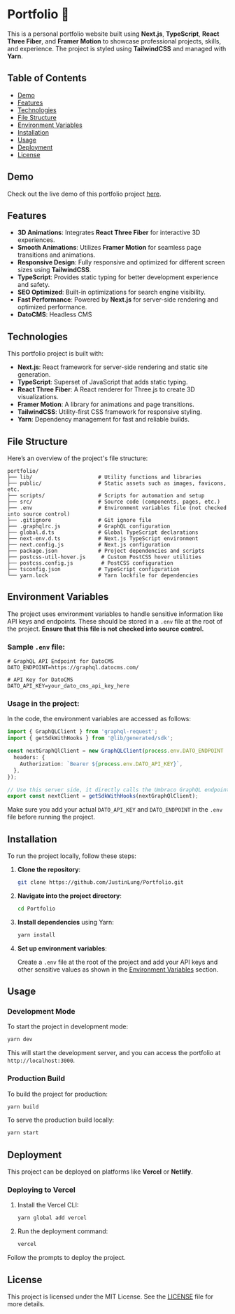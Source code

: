 # Portfolio 🚀

This is a personal portfolio website built using **Next.js**, **TypeScript**, **React Three Fiber**, and **Framer Motion** to showcase professional projects, skills, and experience. The project is styled using **TailwindCSS** and managed with **Yarn**.

## Table of Contents

- [Demo](#demo)
- [Features](#features)
- [Technologies](#technologies)
- [File Structure](#file-structure)
- [Environment Variables](#environment-variables)
- [Installation](#installation)
- [Usage](#usage)
- [Deployment](#deployment)
- [License](#license)

## Demo

Check out the live demo of this portfolio project [here](https://justinlung.com/).

## Features

- **3D Animations**: Integrates **React Three Fiber** for interactive 3D experiences.
- **Smooth Animations**: Utilizes **Framer Motion** for seamless page transitions and animations.
- **Responsive Design**: Fully responsive and optimized for different screen sizes using **TailwindCSS**.
- **TypeScript**: Provides static typing for better development experience and safety.
- **SEO Optimized**: Built-in optimizations for search engine visibility.
- **Fast Performance**: Powered by **Next.js** for server-side rendering and optimized performance.
- **DatoCMS**: Headless CMS 

## Technologies

This portfolio project is built with:

- **Next.js**: React framework for server-side rendering and static site generation.
- **TypeScript**: Superset of JavaScript that adds static typing.
- **React Three Fiber**: A React renderer for Three.js to create 3D visualizations.
- **Framer Motion**: A library for animations and page transitions.
- **TailwindCSS**: Utility-first CSS framework for responsive styling.
- **Yarn**: Dependency management for fast and reliable builds.

## File Structure

Here’s an overview of the project's file structure:

```
portfolio/
├── lib/                     # Utility functions and libraries
├── public/                  # Static assets such as images, favicons, etc.
├── scripts/                 # Scripts for automation and setup
├── src/                     # Source code (components, pages, etc.)
├── .env                     # Environment variables file (not checked into source control)
├── .gitignore               # Git ignore file
├── .graphqlrc.js            # GraphQL configuration
├── global.d.ts              # Global TypeScript declarations
├── next-env.d.ts            # Next.js TypeScript environment
├── next.config.js           # Next.js configuration
├── package.json             # Project dependencies and scripts
├── postcss-util-hover.js     # Custom PostCSS hover utilities
├── postcss.config.js         # PostCSS configuration
├── tsconfig.json            # TypeScript configuration
└── yarn.lock                # Yarn lockfile for dependencies
```

## Environment Variables

The project uses environment variables to handle sensitive information like API keys and endpoints. These should be stored in a `.env` file at the root of the project. **Ensure that this file is not checked into source control.**

### Sample `.env` file:

```env
# GraphQL API Endpoint for DatoCMS
DATO_ENDPOINT=https://graphql.datocms.com/

# API Key for DatoCMS
DATO_API_KEY=your_dato_cms_api_key_here
```

### Usage in the project:

In the code, the environment variables are accessed as follows:

```typescript
import { GraphQLClient } from 'graphql-request';
import { getSdkWithHooks } from '@lib/generated/sdk';

const nextGraphQlClient = new GraphQLClient(process.env.DATO_ENDPOINT || '', {
  headers: {
    Authorization: `Bearer ${process.env.DATO_API_KEY}`,
  },
});

// Use this server side, it directly calls the Umbraco GraphQL endpoint
export const nextClient = getSdkWithHooks(nextGraphQlClient);
```

Make sure you add your actual `DATO_API_KEY` and `DATO_ENDPOINT` in the `.env` file before running the project.

## Installation

To run the project locally, follow these steps:

1. **Clone the repository**:

   ```bash
   git clone https://github.com/JustinLung/Portfolio.git
   ```

2. **Navigate into the project directory**:

   ```bash
   cd Portfolio
   ```

3. **Install dependencies** using Yarn:

   ```bash
   yarn install
   ```

4. **Set up environment variables**:

   Create a `.env` file at the root of the project and add your API keys and other sensitive values as shown in the [Environment Variables](#environment-variables) section.

## Usage

### Development Mode

To start the project in development mode:

```bash
yarn dev
```

This will start the development server, and you can access the portfolio at `http://localhost:3000`.

### Production Build

To build the project for production:

```bash
yarn build
```

To serve the production build locally:

```bash
yarn start
```

## Deployment

This project can be deployed on platforms like **Vercel** or **Netlify**.

### Deploying to Vercel

1. Install the Vercel CLI:

   ```bash
   yarn global add vercel
   ```

2. Run the deployment command:

   ```bash
   vercel
   ```

Follow the prompts to deploy the project.

## License

This project is licensed under the MIT License. See the [LICENSE](LICENSE) file for more details.
